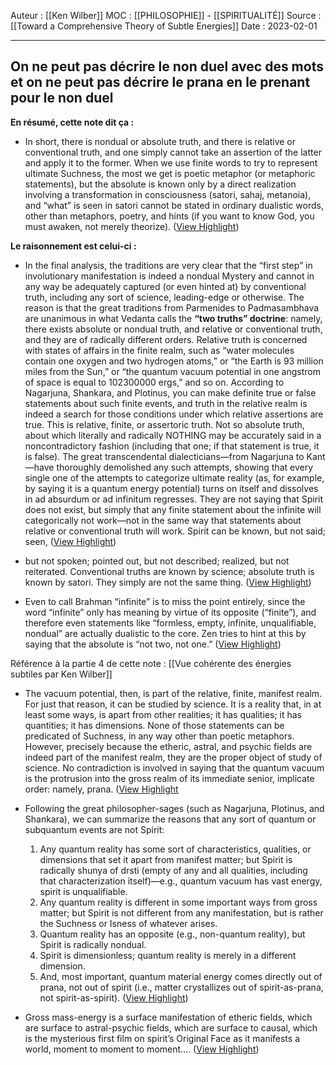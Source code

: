Auteur : [[Ken Wilber]]
MOC :  [[PHILOSOPHIE]] - [[SPIRITUALITÉ]] 
Source : [[Toward a Comprehensive Theory of Subtle Energies]]
Date : 2023-02-01
***

## On ne peut pas décrire le non duel avec des mots et on ne peut pas décrire le prana en le prenant pour le non duel
**En résumé, cette note dit ça :** 
- In short, there is nondual or absolute truth, and there is relative or
  conventional truth, and one simply cannot take an assertion of the latter
  and apply it to the former. When we use finite words to try to represent
  ultimate Suchness, the most we get is poetic metaphor (or metaphoric
  statements), but the absolute is known only by a direct realization
  involving a transformation in consciousness (satori, sahaj, metanoia),
  and “what” is seen in satori cannot be stated in ordinary dualistic words,
  other than metaphors, poetry, and hints (if you want to know God, you
  must awaken, not merely theorize). ([View Highlight](https://read.readwise.io/read/01grdykag3xdkexset9dra6y4d))

**Le raisonnement est celui-ci :** 
- In the final analysis, the traditions are very clear that the “first step” in
  involutionary manifestation is indeed a nondual Mystery and cannot in
  any way be adequately captured (or even hinted at) by conventional
  truth, including any sort of science, leading-edge or otherwise. The
  reason is that the great traditions from Parmenides to Padmasambhava
  are unanimous in what Vedanta calls the **“two truths” doctrine**: namely,
  there exists absolute or nondual truth, and relative or conventional truth,
  and they are of radically different orders. Relative truth is concerned
  with states of affairs in the finite realm, such as “water molecules
  contain one oxygen and two hydrogen atoms,” or “the Earth is 93
  million miles from the Sun,” or “the quantum vacuum potential in one
  angstrom of space is equal to 102300000 ergs,” and so on. According to
  Nagarjuna, Shankara, and Plotinus, you can make definite true or false
  statements about such finite events, and truth in the relative realm is
  indeed a search for those conditions under which relative assertions are
  true. This is relative, finite, or assertoric truth. 
  Not so absolute truth, about which literally and radically NOTHING
  may be accurately said in a noncontradictory fashion (including that
  one; if that statement is true, it is false). The great transcendental
  dialecticians—from Nagarjuna to Kant—have thoroughly demolished
  any such attempts, showing that every single one of the attempts to
  categorize ultimate reality (as, for example, by saying it is a quantum
  energy potential) turns on itself and dissolves in ad absurdum or ad
  infinitum regresses. They are not saying that Spirit does not exist, but
  simply that any finite statement about the infinite will categorically not
  work—not in the same way that statements about relative or
  conventional truth will work. Spirit can be known, but not said; seen, ([View Highlight](https://read.readwise.io/read/01grdycszjbmbpa1b1b9fpwx2h))
- but not spoken; pointed out, but not described; realized, but not
  reiterated. Conventional truths are known by science; absolute truth is
  known by satori. They simply are not the same thing. ([View Highlight](https://read.readwise.io/read/01grdyd104bn0qpdhdja8tbsbc))

- Even to call Brahman “infinite” is to miss the point entirely, since the word “infinite” only has meaning by virtue of its
  opposite (“finite”), and therefore even statements like “formless, empty,
  infinite, unqualifiable, nondual” are actually dualistic to the core. Zen
  tries to hint at this by saying that the absolute is “not two, not one.” ([View Highlight](https://read.readwise.io/read/01grdypwnqr5cbkd9369ptzkz4))

Référence à la partie 4 de cette note : [[Vue cohérente des énergies subtiles par Ken Wilber]] 
- The vacuum potential, then, is part of the relative, finite, manifest
  realm. For just that reason, it can be studied by science.
  It is a reality that, in at least some ways, is apart from other realities; it has qualities; it has quantities; it has dimensions. None of those statements can be predicated of Suchness, in any way other than poetic metaphors.
  However, precisely because the etheric, astral, and psychic fields are
  indeed part of the manifest realm, they are the proper object of study of
  science. No contradiction is involved in saying that the quantum
  vacuum is the protrusion into the gross realm of its immediate senior,
  implicate order: namely, prana. ([View Highlight](https://read.readwise.io/read/01grdyv5rr93aqymqcdc6ny0rf)


- Following the great philosopher-sages (such as Nagarjuna, Plotinus, and Shankara), we can summarize the reasons that any sort of quantum or subquantum events are not Spirit: 
  1. Any quantum reality has some sort of characteristics, qualities, or
  dimensions that set it apart from manifest matter; but Spirit is
  radically shunya of drsti (empty of any and all qualities, including
  that characterization itself)—e.g., quantum vacuum has vast energy,
  spirit is unqualifiable. 
  2. Any quantum reality is different in some important ways from gross
  matter; but Spirit is not different from any manifestation, but is
  rather the Suchness or Isness of whatever arises. 
  3. Quantum reality has an opposite (e.g., non-quantum reality), but
  Spirit is radically nondual. 
  4. Spirit is dimensionless; quantum reality is merely in a different
  dimension. 
  5. And, most important, quantum material energy comes directly out of
  prana, not out of spirit (i.e., matter crystallizes out of spirit-as-prana,
  not spirit-as-spirit). ([View Highlight](https://read.readwise.io/read/01grdyx3v8y55fpxbrytzwj88f))
- Gross mass-energy is a surface manifestation of etheric fields, which are surface to astral-psychic fields, which are surface to causal, which is the mysterious first film on spirit’s Original Face as it manifests a world, moment to moment to moment…. ([View Highlight](https://read.readwise.io/read/01grdz0chqg69x5fnsem83jzfd))